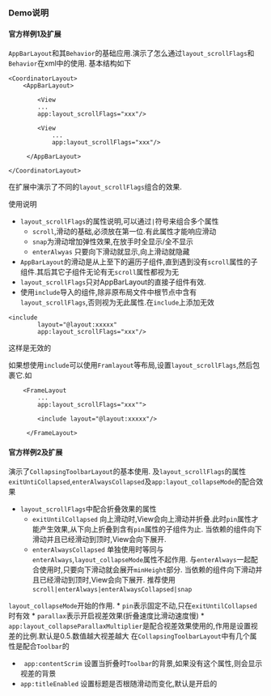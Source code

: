 ### Demo说明
#### 官方样例1及扩展
`AppBarLayout`和其`Behavior`的基础应用.演示了怎么通过`layout_scrollFlags`和`Behavior`在xml中的使用.
基本结构如下

````
<CoordinatorLayout>
    <AppBarLayout>

        <View
        ...
        app:layout_scrollFlags="xxx"/>

        <View
            ...
            app:layout_scrollFlags="xxx"/>

     </AppBarLayout>

</CoordinatorLayout>
````
在扩展中演示了不同的`layout_scrollFlags`组合的效果.

使用说明
* `layout_scrollFlags`的属性说明,可以通过`|`符号来组合多个属性
    *  `scroll`,滑动的基础,必须放在第一位.有此属性才能响应滑动
    *  `snap`为滑动增加弹性效果,在放手时全显示/全不显示
    * `enterAlwyas` 只要向下滑动就显示,向上滑动就隐藏
* `AppBarLayout`的滑动是从上至下的遍历子组件,直到遇到没有`scroll`属性的子组件.其后其它子组件无论有无`scroll`属性都视为无
* `layout_scrollFlags`只对AppBarLayout的直接子组件有效.
* 使用`include`导入的组件,除非原布局文件中根节点中含有`layout_scrollFlags`,否则视为无此属性.在`include`上添加无效

````
<include
        layout="@layout:xxxxx"
        app:layout_scrollFlags="xxx"/>
````
这样是无效的

如果想使用`include`可以使用`Framlayout`等布局,设置`layout_scrollFlags`,然后包裹它.如

````
    <FrameLayout
        ...
        app:layout_scrollFlags="xxx"">

        <include layout="@layout:xxxxx"/>

     </FrameLayout>
````

#### 官方样例2及扩展

演示了`CollapsingToolbarLayout`的基本使用.
及`layout_scrollFlags`的属性`exitUntiCollapsed`,`enterAlwaysCollapsed`及`app:layout_collapseMode`的配合效果
* `layout_scrollFlags`中配合折叠效果的属性
    * `exitUntilCollapsed` 向上滑动时,View会向上滑动并折叠.此时`pin`属性才能产生效果,从下向上折叠到含有`pin`属性的子组件为止.
                                        当依赖的组件向下滑动并且已经滑动到顶时,View会向下展开.
    * `enterAlwaysCollapsed` 单独使用时等同与`enterAlways`,`layout_collapseMode`属性不起作用.
                                            与`enterAlways`一起配合使用时,只要向下滑动就会展开`minHeight`部分.
                                            当依赖的组件向下滑动并且已经滑动到顶时,View会向下展开.
                                            推荐使用`scroll|enterAlways|enterAlwaysCollapsed|snap`

`layout_collapseMode`开始的作用.
    *   `pin`表示固定不动,只在`exitUntilCollapsed`时有效
    *   `parallax`表示开启视差效果(折叠速度比滑动速度慢)
        *    `app:layout_collapseParallaxMultiplier`是配合视差效果使用的,作用是设置视差的比例.默认是0.5.数值越大视差越大
在`CollapsingToolbarLayout`中有几个属性是配合`Toolbar`的
* ` app:contentScrim` 设置当折叠时`Toolbar`的背景,如果没有这个属性,则会显示视差的背景
* `app:titleEnabled` 设置标题是否根随滑动而变化,默认是开启的


